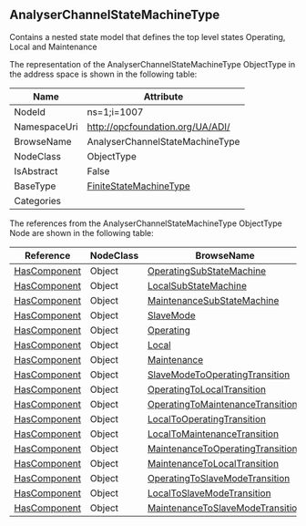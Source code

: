 <!-- objecttype -->
## AnalyserChannelStateMachineType
Contains a nested state model that defines the top level states Operating, Local and Maintenance  
<!-- end of text -->
The representation of the AnalyserChannelStateMachineType ObjectType in the address space is shown in the following table:  

|Name|Attribute|
|---|---|
|NodeId|ns=1;i=1007|
|NamespaceUri|http://opcfoundation.org/UA/ADI/|
|BrowseName|AnalyserChannelStateMachineType|
|NodeClass|ObjectType|
|IsAbstract|False|
|BaseType|[FiniteStateMachineType](../../../Core/Part5/ObjectTypes/FiniteStateMachineType/readme.md)|
|Categories||

The references from the AnalyserChannelStateMachineType ObjectType Node are shown in the following table:  

|Reference|NodeClass|BrowseName|DataType|TypeDefinition|ModellingRule|
|---|---|---|---|---|---|
|[HasComponent](../../../Core/Part3/ReferenceTypes/HasComponent/readme.md)|Object|[OperatingSubStateMachine](#OperatingSubStateMachine)||[AnalyserChannel_OperatingModeSubStateMachineType](../../ObjectTypes/AnalyserChannel_OperatingModeSubStateMachineType/readme.md)|[Mandatory](../../../Core/Objects/Mandatory/readme.md)|
|[HasComponent](../../../Core/Part3/ReferenceTypes/HasComponent/readme.md)|Object|[LocalSubStateMachine](#LocalSubStateMachine)||[FiniteStateMachineType](../../../Core/Part5/ObjectTypes/FiniteStateMachineType/readme.md)|[Optional](../../../Core/Objects/Optional/readme.md)|
|[HasComponent](../../../Core/Part3/ReferenceTypes/HasComponent/readme.md)|Object|[MaintenanceSubStateMachine](#MaintenanceSubStateMachine)||[FiniteStateMachineType](../../../Core/Part5/ObjectTypes/FiniteStateMachineType/readme.md)|[Optional](../../../Core/Objects/Optional/readme.md)|
|[HasComponent](../../../Core/Part3/ReferenceTypes/HasComponent/readme.md)|Object|[SlaveMode](#SlaveMode)||[InitialStateType](../../../Core/Part5/ObjectTypes/InitialStateType/readme.md)||
|[HasComponent](../../../Core/Part3/ReferenceTypes/HasComponent/readme.md)|Object|[Operating](#Operating)||[AnalyserChannelOperatingStateType](../../ObjectTypes/AnalyserChannelOperatingStateType/readme.md)||
|[HasComponent](../../../Core/Part3/ReferenceTypes/HasComponent/readme.md)|Object|[Local](#Local)||[AnalyserChannelLocalStateType](../../ObjectTypes/AnalyserChannelLocalStateType/readme.md)||
|[HasComponent](../../../Core/Part3/ReferenceTypes/HasComponent/readme.md)|Object|[Maintenance](#Maintenance)||[AnalyserChannelMaintenanceStateType](../../ObjectTypes/AnalyserChannelMaintenanceStateType/readme.md)||
|[HasComponent](../../../Core/Part3/ReferenceTypes/HasComponent/readme.md)|Object|[SlaveModeToOperatingTransition](#SlaveModeToOperatingTransition)||[TransitionType](../../../Core/Part5/ObjectTypes/TransitionType/readme.md)||
|[HasComponent](../../../Core/Part3/ReferenceTypes/HasComponent/readme.md)|Object|[OperatingToLocalTransition](#OperatingToLocalTransition)||[TransitionType](../../../Core/Part5/ObjectTypes/TransitionType/readme.md)||
|[HasComponent](../../../Core/Part3/ReferenceTypes/HasComponent/readme.md)|Object|[OperatingToMaintenanceTransition](#OperatingToMaintenanceTransition)||[TransitionType](../../../Core/Part5/ObjectTypes/TransitionType/readme.md)||
|[HasComponent](../../../Core/Part3/ReferenceTypes/HasComponent/readme.md)|Object|[LocalToOperatingTransition](#LocalToOperatingTransition)||[TransitionType](../../../Core/Part5/ObjectTypes/TransitionType/readme.md)||
|[HasComponent](../../../Core/Part3/ReferenceTypes/HasComponent/readme.md)|Object|[LocalToMaintenanceTransition](#LocalToMaintenanceTransition)||[TransitionType](../../../Core/Part5/ObjectTypes/TransitionType/readme.md)||
|[HasComponent](../../../Core/Part3/ReferenceTypes/HasComponent/readme.md)|Object|[MaintenanceToOperatingTransition](#MaintenanceToOperatingTransition)||[TransitionType](../../../Core/Part5/ObjectTypes/TransitionType/readme.md)||
|[HasComponent](../../../Core/Part3/ReferenceTypes/HasComponent/readme.md)|Object|[MaintenanceToLocalTransition](#MaintenanceToLocalTransition)||[TransitionType](../../../Core/Part5/ObjectTypes/TransitionType/readme.md)||
|[HasComponent](../../../Core/Part3/ReferenceTypes/HasComponent/readme.md)|Object|[OperatingToSlaveModeTransition](#OperatingToSlaveModeTransition)||[TransitionType](../../../Core/Part5/ObjectTypes/TransitionType/readme.md)||
|[HasComponent](../../../Core/Part3/ReferenceTypes/HasComponent/readme.md)|Object|[LocalToSlaveModeTransition](#LocalToSlaveModeTransition)||[TransitionType](../../../Core/Part5/ObjectTypes/TransitionType/readme.md)||
|[HasComponent](../../../Core/Part3/ReferenceTypes/HasComponent/readme.md)|Object|[MaintenanceToSlaveModeTransition](#MaintenanceToSlaveModeTransition)||[TransitionType](../../../Core/Part5/ObjectTypes/TransitionType/readme.md)||


